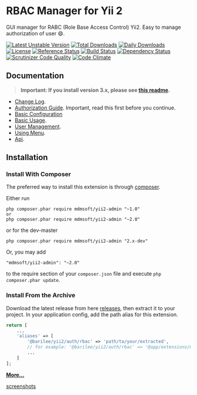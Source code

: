 RBAC Manager for Yii 2
======================
GUI manager for RABC (Role Base Access Control) Yii2. Easy to manage authorization of user :smile:.

[![Latest Unstable Version](https://poser.pugx.org/mdmsoft/yii2-admin/v/unstable)](https://packagist.org/packages/mdmsoft/yii2-admin)
[![Total Downloads](https://poser.pugx.org/mdmsoft/yii2-admin/downloads.png)](https://packagist.org/packages/mdmsoft/yii2-admin)
[![Daily Downloads](https://poser.pugx.org/mdmsoft/yii2-admin/d/daily)](https://packagist.org/packages/mdmsoft/yii2-admin)
[![License](https://poser.pugx.org/mdmsoft/yii2-admin/license)](https://packagist.org/packages/mdmsoft/yii2-admin)
[![Reference Status](https://www.versioneye.com/php/mdmsoft:yii2-admin/reference_badge.svg)](https://www.versioneye.com/php/mdmsoft:yii2-admin/references)
[![Build Status](https://img.shields.io/travis/mdmsoft/yii2-admin.svg)](http://travis-ci.org/mdmsoft/yii2-admin)
[![Dependency Status](https://www.versioneye.com/php/mdmsoft:yii2-admin/dev-master/badge.png)](https://www.versioneye.com/php/mdmsoft:yii2-admin/dev-master)
[![Scrutinizer Code Quality](https://scrutinizer-ci.com/g/mdmsoft/yii2-admin/badges/quality-score.png?b=master)](https://scrutinizer-ci.com/g/mdmsoft/yii2-admin/?branch=master)
[![Code Climate](https://img.shields.io/codeclimate/github/mdmsoft/yii2-admin.svg)](https://codeclimate.com/github/mdmsoft/yii2-admin)

Documentation
-------------
> **Important: If you install version 3.x, please see [this readme](https://github.com/mdmsoft/yii2-admin/blob/3.master/README.md#upgrade-from-2x).**


- [Change Log](CHANGELOG.md).
- [Authorization Guide](http://www.yiiframework.com/doc-2.0/guide-security-authorization.html). Important, read this first before you continue.
- [Basic Configuration](docs/guide/configuration.md)
- [Basic Usage](docs/guide/basic-usage.md).
- [User Management](docs/guide/user-management.md).
- [Using Menu](docs/guide/using-menu.md).
- [Api](https://mdmsoft.github.io/yii2-admin/index.html).

Installation
------------

### Install With Composer

The preferred way to install this extension is through [composer](http://getcomposer.org/download/).

Either run

```
php composer.phar require mdmsoft/yii2-admin "~1.0"
or
php composer.phar require mdmsoft/yii2-admin "~2.0"
```

or for the dev-master

```
php composer.phar require mdmsoft/yii2-admin "2.x-dev"
```

Or, you may add

```
"mdmsoft/yii2-admin": "~2.0"
```

to the require section of your `composer.json` file and execute `php composer.phar update`.

### Install From the Archive

Download the latest release from here [releases](https://github.com/mdmsoft/yii2-admin/releases), then extract it to your project.
In your application config, add the path alias for this extension.

```php
return [
    ...
    'aliases' => [
        '@barilee/yii2/auth/rbac' => 'path/to/your/extracted',
        // for example: '@barilee/yii2/auth/rbac' => '@app/extensions/mdm/yii2-admin-2.0.0',
        ...
    ]
];
```

[**More...**](docs/guide/configuration.md)

[screenshots](https://goo.gl/r8RizT)
